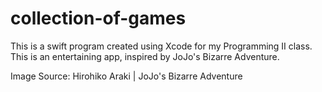 # collection-of-games
This is a swift program created using Xcode for my Programming II class. This is an entertaining app, inspired by JoJo's Bizarre Adventure. 

Image Source: Hirohiko Araki | JoJo's Bizarre Adventure
